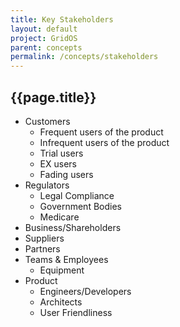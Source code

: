 ```yaml
---
title: Key Stakeholders
layout: default
project: GridOS
parent: concepts
permalink: /concepts/stakeholders
---
```


## {{page.title}}

- Customers
  - Frequent users of the product
  - Infrequent users of the product
  - Trial users
  - EX users
  - Fading users
- Regulators
  - Legal Compliance
  - Government Bodies
  - Medicare
- Business/Shareholders
- Suppliers
- Partners
- Teams & Employees
  - Equipment
- Product
  - Engineers/Developers
  - Architects
  - User Friendliness
